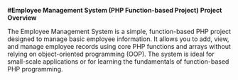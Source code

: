 **#Employee Management System (PHP Function-based Project)**
**Project Overview**
<p>The Employee Management System is a simple, function-based PHP project designed to manage basic employee information. It allows you to add, view, and manage employee records using core PHP functions and arrays without relying on object-oriented programming (OOP). The system is ideal for small-scale applications or for learning the fundamentals of function-based PHP programming.</p>
